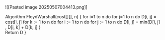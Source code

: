 ![[Pasted image 20250507004413.png]]

Algorithm FloydWarshall(cost[][], n) 
{ 
for i=1 to n do 
	for j=1 to n do 
		D[i, j] = cost[i, j] 
		for k := 1 to n do 
			for i := 1 to n do 
				for j := 1 to n do 
				D[i, j] = min{D[i, j] , D[i, k] + D[k, j] 
	} 		
Return D
}
